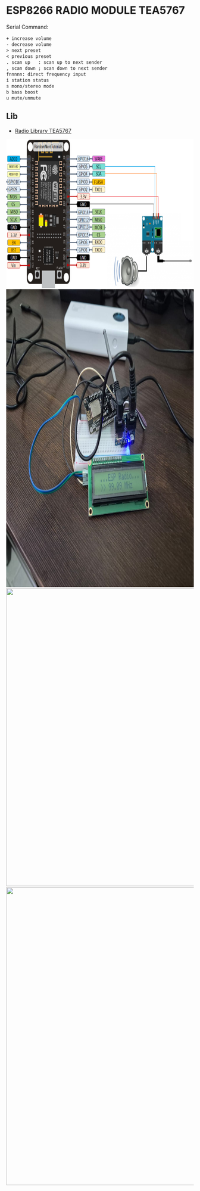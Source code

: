 
# ESP8266 RADIO MODULE TEA5767


Serial Command:
```? Help
+ increase volume
- decrease volume
> next preset
< previous preset
. scan up   : scan up to next sender
, scan down ; scan down to next sender
fnnnnn: direct frequency input
i station status
s mono/stereo mode
b bass boost
u mute/unmute
```

## Lib

 - [Radio Library TEA5767](https://github.com/mathertel/Radio/tree/master)



<img width="600" height="400" src="espPINS.png">
<img width="600" height="800" src="1.jpg">
<img width="600" height="800" src="2.jpg">
<img width="600" height="800" src="3.jpg">
